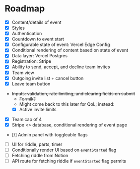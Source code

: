 # Roadmap

- [x] Content/details of event
- [x] Styles
- [x] Authentication
- [x] Countdown to event start
- [x] Configurable state of event: Vercel Edge Config
- [x] Conditional rendering of content based on state of event
- [x] Data layer: Vercel Postgres
- [x] Registration: Stripe
- [x] Ability to send, accept, and decline team invites
- [x] Team view
- [x] Outgoing invite list + cancel button
- [x] Leave team button
- ~~Inputs: validation, rate limiting, and clearing fields on submit~~
  - ~~Formik?~~
  - Might come back to this later for QoL; instead:
  - [x] Active invite limits
- [x] Team cap of 4
- [x] Stripe <> database, conditional rendering of event page
- [/] Admin panel with toggleable flags
- [ ] UI for riddle, parts, timer
- [ ] Conditionally render UI based on `eventStarted` flag
- [ ] Fetching riddle from Notion
- [ ] API route for fetching riddle if `eventStarted` flag permits
